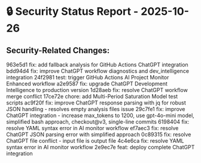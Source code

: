 # 🔒 Security Status Report - 2025-10-26
## Security-Related Changes:
963e5d1 fix: add fallback analysis for GitHub Actions ChatGPT integration
bdd94d4 fix: improve ChatGPT workflow diagnostics and dev_intelligence integration
24f2981 test: trigger GitHub Actions AI Project Monitor Enhanced workflow
a2e9587 fix: upgrade ChatGPT Development Intelligence to production version
1d28aeb fix: resolve ChatGPT workflow merge conflict
17ce72e chore: add Multi-Period Saturation Model test scripts
ac9f20f fix: improve ChatGPT response parsing with jq for robust JSON handling - resolves empty analysis files issue
29c7fe1 fix: improve ChatGPT integration - increase max_tokens to 1200, use gpt-4o-mini model, simplified bash approach, checkout@v3, single-line commits
6198404 fix: resolve YAML syntax error in AI monitor workflow
ef7aec3 fix: resolve ChatGPT JSON parsing error with simplified approach
0c89315 fix: resolve ChatGPT file conflict - input file is output file
4c4e6ca fix: resolve YAML syntax error in AI monitor workflow
2e9ec7e feat: deploy complete ChatGPT integration

